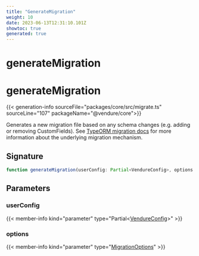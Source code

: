 ```yaml
---
title: "GenerateMigration"
weight: 10
date: 2023-06-13T12:31:10.101Z
showtoc: true
generated: true
---
```

<!-- This file was generated from the Vendure source. Do not modify. Instead, re-run the "docs:build" script -->

# generateMigration
<div class="symbol">


# generateMigration

{{< generation-info sourceFile="packages/core/src/migrate.ts" sourceLine="107" packageName="@vendure/core">}}

Generates a new migration file based on any schema changes (e.g. adding or removing CustomFields).
See [TypeORM migration docs](https://typeorm.io/#/migrations) for more information about the
underlying migration mechanism.

## Signature

```TypeScript
function generateMigration(userConfig: Partial<VendureConfig>, options: MigrationOptions): void
```
## Parameters

### userConfig

{{< member-info kind="parameter" type="Partial&#60;<a href='/typescript-api/configuration/vendure-config#vendureconfig'>VendureConfig</a>&#62;" >}}

### options

{{< member-info kind="parameter" type="<a href='/typescript-api/migration/migration-options#migrationoptions'>MigrationOptions</a>" >}}

</div>
